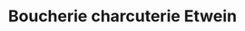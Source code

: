 ---
title: "Boucherie charcuterie Etwein"
url: /soufflenheim/boucherie-charcuterie-etwein/
shop: boucherie
---